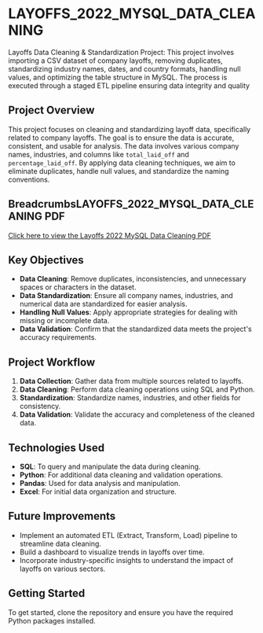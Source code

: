 # LAYOFFS_2022_MYSQL_DATA_CLEANING
Layoffs Data Cleaning &amp; Standardization Project: This project involves importing a CSV dataset of company layoffs, removing duplicates, standardizing industry names, dates, and country formats, handling null values, and optimizing the table structure in MySQL. The process is executed through a staged ETL pipeline ensuring data integrity and quality

## Project Overview
This project focuses on cleaning and standardizing layoff data, specifically related to company layoffs. The goal is to ensure the data is accurate, consistent, and usable for analysis. The data involves various company names, industries, and columns like `total_laid_off` and `percentage_laid_off`. By applying data cleaning techniques, we aim to eliminate duplicates, handle null values, and standardize the naming conventions.

## BreadcrumbsLAYOFFS_2022_MYSQL_DATA_CLEANING PDF
[Click here to view the Layoffs 2022 MySQL Data Cleaning PDF](./LAYOFFS_2022_MYSQL_DATA_CLEANING.pdf)


## Key Objectives
- **Data Cleaning**: Remove duplicates, inconsistencies, and unnecessary spaces or characters in the dataset.
- **Data Standardization**: Ensure all company names, industries, and numerical data are standardized for easier analysis.
- **Handling Null Values**: Apply appropriate strategies for dealing with missing or incomplete data.
- **Data Validation**: Confirm that the standardized data meets the project's accuracy requirements.

## Project Workflow
1. **Data Collection**: Gather data from multiple sources related to layoffs.
2. **Data Cleaning**: Perform data cleaning operations using SQL and Python.
3. **Standardization**: Standardize names, industries, and other fields for consistency.
4. **Data Validation**: Validate the accuracy and completeness of the cleaned data.

## Technologies Used
- **SQL**: To query and manipulate the data during cleaning.
- **Python**: For additional data cleaning and validation operations.
- **Pandas**: Used for data analysis and manipulation.
- **Excel**: For initial data organization and structure.

## Future Improvements
- Implement an automated ETL (Extract, Transform, Load) pipeline to streamline data cleaning.
- Build a dashboard to visualize trends in layoffs over time.
- Incorporate industry-specific insights to understand the impact of layoffs on various sectors.

## Getting Started
To get started, clone the repository and ensure you have the required Python packages installed.

